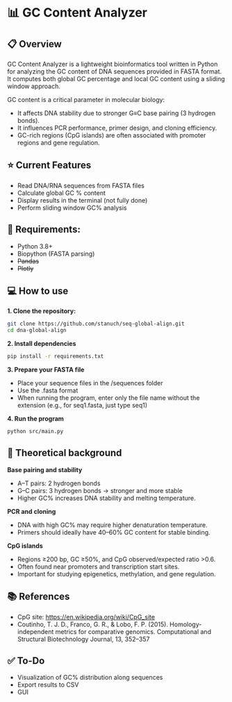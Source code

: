 # 📊 GC Content Analyzer
## 📋 Overview

GC Content Analyzer is a lightweight bioinformatics tool written in Python for analyzing the GC content of DNA sequences provided in FASTA format.
It computes both global GC percentage and local GC content using a sliding window approach.

GC content is a critical parameter in molecular biology:

- It affects DNA stability due to stronger G≡C base pairing (3 hydrogen bonds).
- It influences PCR performance, primer design, and cloning efficiency.
- GC-rich regions (CpG islands) are often associated with promoter regions and gene regulation.

## ⭐️ Current Features
- Read DNA/RNA sequences from FASTA files
- Calculate global GC % content
- Display results in the terminal (not fully done)
- Perform sliding window GC% analysis

## 💾 Requirements:

- Python 3.8+
- Biopython (FASTA parsing)
- ~~Pandas~~
- ~~Plotly~~

## 💻 How to use
**1. Clone the repository:**
```bash
git clone https://github.com/stanuch/seq-global-align.git
cd dna-global-align
```
**2. Install dependencies**
```bash
pip install -r requirements.txt
```
**3. Prepare your FASTA file**
- Place your sequence files in the /sequences folder
- Use the .fasta format
- When running the program, enter only the file name without the extension (e.g., for seq1.fasta, just type seq1)

**4. Run the program**
```bash
python src/main.py
```

## 📖 Theoretical background
**Base pairing and stability**
- A–T pairs: 2 hydrogen bonds
- G–C pairs: 3 hydrogen bonds → stronger and more stable
- Higher GC% increases DNA stability and melting temperature.

**PCR and cloning**
- DNA with high GC% may require higher denaturation temperature.
- Primers should ideally have 40–60% GC content for stable binding.

**CpG islands**
- Regions ≥200 bp, GC ≥50%, and CpG observed/expected ratio >0.6.
- Often found near promoters and transcription start sites.
- Important for studying epigenetics, methylation, and gene regulation.


## 📚 References

- CpG site: https://en.wikipedia.org/wiki/CpG_site
- Coutinho, T. J. D., Franco, G. R., & Lobo, F. P. (2015). Homology-independent metrics for comparative genomics. Computational and Structural Biotechnology Journal, 13, 352–357

## ✅ To-Do

- Visualization of GC% distribution along sequences
- Export results to CSV
- GUI
